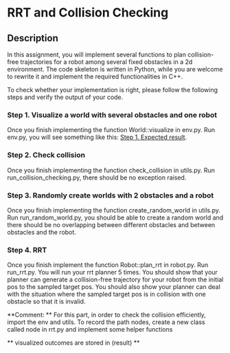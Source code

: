 # RRT and Collision Checking

## Description

In this assignment, you will implement several functions to plan collision-free trajectories for a robot among several 
fixed obstacles in a 2d environment. The code skeleton is written in Python, while you are welcome to rewrite it and 
implement the required functionalities in C++.

To check whether your implementation is right, please follow the following steps and verify the output of your code.

### Step 1. Visualize a world with several obstacles and one robot

Once you finish implementing the function World::visualize in env.py. Run env.py, you will see 
something like this:
[Step 1. Expected result](misc/step1.png).

### Step 2. Check collision

Once you finish implementing the function check_collision in utils.py. Run run_collision_checking.py, there 
should be no exception raised.

### Step 3. Randomly create worlds with 2 obstacles and a robot

Once you finish implementing the function create_random_world in utils.py. Run run_random_world.py, you should be able 
to create a random world and there should be no overlapping between different obstacles and between obstacles and the robot.

### Step 4. RRT

Once you finish implement the function Robot::plan_rrt in robot.py. Run run_rrt.py. You will 
run your rrt planner 5 times. You should show that your planner can generate a collision-free trajectory for your 
robot from the initial pos to the sampled target pos. You should also show your planner can deal with the situation where the sampled 
target pos is in collision with one obstacle so that it is invalid.

**Comment: ** For this part, in order to check the collision efficiently, import the env and utils. To record the path nodes, create a new class called node in rrt.py and implement some helper functions

** visualized outcomes are stored in (result) **




